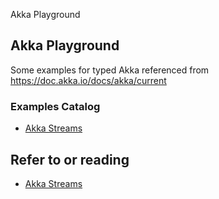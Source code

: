 Akka Playground
## Akka Playground

Some examples for typed Akka referenced from https://doc.akka.io/docs/akka/current

### Examples Catalog


* [Akka Streams](akka-aserver/src/main/scala/cn/xuyinyin/akk/Streams)


## Refer to or reading

- [Akka Streams](https://github.com/Al-assad/akka-playground)